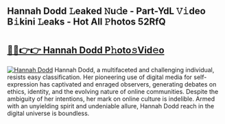## Hannah Dodd 𝙻eaked 𝙽u𝚍e - Part-YdL 𝚅𝚒deo B𝚒kini 𝙻eaks - Hot All 𝙿hotos 52RfQ

# <h2><a href="http://ld29xx.urlbe.top/?page=Hannah+Dodd">🔗🔗👉👉 Hannah Dodd P𝚑oto𝚜Vid𝚎o</a></h2>

[![Hannah Dodd](https://i.imgur.com/eBuTRDB.gif)](http://ld29xx.urlbe.top/?page=Hannah+Dodd)
Hannah Dodd, a multifaceted and challenging individual, resists easy classification. Her pioneering use of digital media for self-expression has captivated and enraged observers, generating debates on ethics, identity, and the evolving nature of online communities. Despite the ambiguity of her intentions, her mark on online culture is indelible. Armed with an unyielding spirit and undeniable allure, Hannah Dodd reach in the digital universe is boundless.

